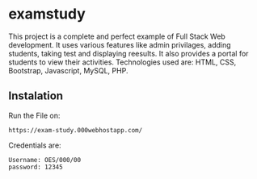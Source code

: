 # examstudy

This project is a complete and perfect example of Full Stack Web development. 
It uses various features like admin privilages, adding students, taking test and displaying reesults. It also provides a portal for students to view their activities. Technologies used are: HTML, CSS, Bootstrap, Javascript, MySQL, PHP.

## Instalation
Run the File on:
```
https://exam-study.000webhostapp.com/
```
Credentials are: 
```
Username: OES/000/00
password: 12345
```
